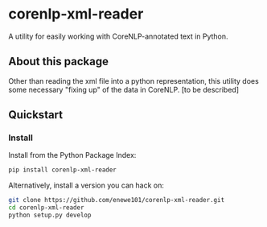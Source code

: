 # corenlp-xml-reader
A utility for easily working with CoreNLP-annotated text in Python.

## About this package
Other than reading the xml file into a python representation, this utility
does some necessary "fixing up" of the data in CoreNLP.
[to be described]

## Quickstart

### Install
Install from the Python Package Index:
```bash
pip install corenlp-xml-reader
```

Alternatively, install a version you can hack on:
```bash
git clone https://github.com/enewe101/corenlp-xml-reader.git
cd corenlp-xml-reader
python setup.py develop
```

